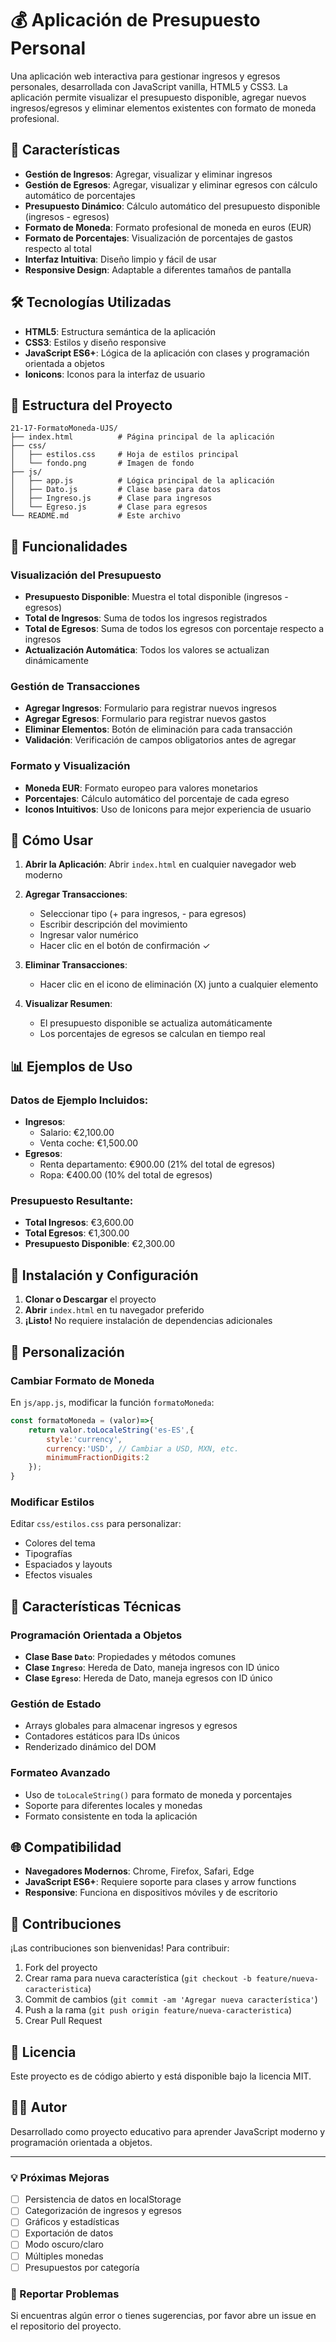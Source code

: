 # 💰 Aplicación de Presupuesto Personal

Una aplicación web interactiva para gestionar ingresos y egresos personales, desarrollada con JavaScript vanilla, HTML5 y CSS3. La aplicación permite visualizar el presupuesto disponible, agregar nuevos ingresos/egresos y eliminar elementos existentes con formato de moneda profesional.

## 🚀 Características

- **Gestión de Ingresos**: Agregar, visualizar y eliminar ingresos
- **Gestión de Egresos**: Agregar, visualizar y eliminar egresos con cálculo automático de porcentajes
- **Presupuesto Dinámico**: Cálculo automático del presupuesto disponible (ingresos - egresos)
- **Formato de Moneda**: Formato profesional de moneda en euros (EUR)
- **Formato de Porcentajes**: Visualización de porcentajes de gastos respecto al total
- **Interfaz Intuitiva**: Diseño limpio y fácil de usar
- **Responsive Design**: Adaptable a diferentes tamaños de pantalla

## 🛠️ Tecnologías Utilizadas

- **HTML5**: Estructura semántica de la aplicación
- **CSS3**: Estilos y diseño responsive
- **JavaScript ES6+**: Lógica de la aplicación con clases y programación orientada a objetos
- **Ionicons**: Iconos para la interfaz de usuario

## 📁 Estructura del Proyecto

```
21-17-FormatoMoneda-UJS/
├── index.html          # Página principal de la aplicación
├── css/
│   ├── estilos.css     # Hoja de estilos principal
│   └── fondo.png       # Imagen de fondo
├── js/
│   ├── app.js          # Lógica principal de la aplicación
│   ├── Dato.js         # Clase base para datos
│   ├── Ingreso.js      # Clase para ingresos
│   └── Egreso.js       # Clase para egresos
└── README.md           # Este archivo
```

## 🎯 Funcionalidades

### Visualización del Presupuesto
- **Presupuesto Disponible**: Muestra el total disponible (ingresos - egresos)
- **Total de Ingresos**: Suma de todos los ingresos registrados
- **Total de Egresos**: Suma de todos los egresos con porcentaje respecto a ingresos
- **Actualización Automática**: Todos los valores se actualizan dinámicamente

### Gestión de Transacciones
- **Agregar Ingresos**: Formulario para registrar nuevos ingresos
- **Agregar Egresos**: Formulario para registrar nuevos gastos
- **Eliminar Elementos**: Botón de eliminación para cada transacción
- **Validación**: Verificación de campos obligatorios antes de agregar

### Formato y Visualización
- **Moneda EUR**: Formato europeo para valores monetarios
- **Porcentajes**: Cálculo automático del porcentaje de cada egreso
- **Iconos Intuitivos**: Uso de Ionicons para mejor experiencia de usuario

## 🚦 Cómo Usar

1. **Abrir la Aplicación**: Abrir `index.html` en cualquier navegador web moderno

2. **Agregar Transacciones**:
   - Seleccionar tipo (+ para ingresos, - para egresos)
   - Escribir descripción del movimiento
   - Ingresar valor numérico
   - Hacer clic en el botón de confirmación ✓

3. **Eliminar Transacciones**:
   - Hacer clic en el icono de eliminación (X) junto a cualquier elemento

4. **Visualizar Resumen**:
   - El presupuesto disponible se actualiza automáticamente
   - Los porcentajes de egresos se calculan en tiempo real

## 📊 Ejemplos de Uso

### Datos de Ejemplo Incluidos:
- **Ingresos**:
  - Salario: €2,100.00
  - Venta coche: €1,500.00
- **Egresos**:
  - Renta departamento: €900.00 (21% del total de egresos)
  - Ropa: €400.00 (10% del total de egresos)

### Presupuesto Resultante:
- **Total Ingresos**: €3,600.00
- **Total Egresos**: €1,300.00
- **Presupuesto Disponible**: €2,300.00

## 🔧 Instalación y Configuración

1. **Clonar o Descargar** el proyecto
2. **Abrir** `index.html` en tu navegador preferido
3. **¡Listo!** No requiere instalación de dependencias adicionales

## 🎨 Personalización

### Cambiar Formato de Moneda
En `js/app.js`, modificar la función `formatoMoneda`:
```javascript
const formatoMoneda = (valor)=>{
    return valor.toLocaleString('es-ES',{
        style:'currency', 
        currency:'USD', // Cambiar a USD, MXN, etc.
        minimumFractionDigits:2
    });
}
```

### Modificar Estilos
Editar `css/estilos.css` para personalizar:
- Colores del tema
- Tipografías
- Espaciados y layouts
- Efectos visuales

## 🧪 Características Técnicas

### Programación Orientada a Objetos
- **Clase Base `Dato`**: Propiedades y métodos comunes
- **Clase `Ingreso`**: Hereda de Dato, maneja ingresos con ID único
- **Clase `Egreso`**: Hereda de Dato, maneja egresos con ID único

### Gestión de Estado
- Arrays globales para almacenar ingresos y egresos
- Contadores estáticos para IDs únicos
- Renderizado dinámico del DOM

### Formateo Avanzado
- Uso de `toLocaleString()` para formato de moneda y porcentajes
- Soporte para diferentes locales y monedas
- Formato consistente en toda la aplicación

## 🌐 Compatibilidad

- **Navegadores Modernos**: Chrome, Firefox, Safari, Edge
- **JavaScript ES6+**: Requiere soporte para clases y arrow functions
- **Responsive**: Funciona en dispositivos móviles y de escritorio

## 🤝 Contribuciones

¡Las contribuciones son bienvenidas! Para contribuir:

1. Fork del proyecto
2. Crear rama para nueva característica (`git checkout -b feature/nueva-caracteristica`)
3. Commit de cambios (`git commit -am 'Agregar nueva característica'`)
4. Push a la rama (`git push origin feature/nueva-caracteristica`)
5. Crear Pull Request

## 📝 Licencia

Este proyecto es de código abierto y está disponible bajo la licencia MIT.

## 👨‍💻 Autor

Desarrollado como proyecto educativo para aprender JavaScript moderno y programación orientada a objetos.

---

### 💡 Próximas Mejoras

- [ ] Persistencia de datos en localStorage
- [ ] Categorización de ingresos y egresos
- [ ] Gráficos y estadísticas
- [ ] Exportación de datos
- [ ] Modo oscuro/claro
- [ ] Múltiples monedas
- [ ] Presupuestos por categoría

### 🐛 Reportar Problemas

Si encuentras algún error o tienes sugerencias, por favor abre un issue en el repositorio del proyecto.
